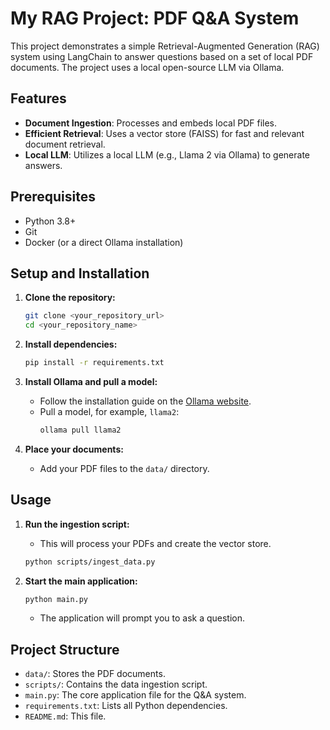 # My RAG Project: PDF Q&A System

This project demonstrates a simple Retrieval-Augmented Generation (RAG) system using LangChain to answer questions based on a set of local PDF documents. The project uses a local open-source LLM via Ollama.

## Features
- **Document Ingestion**: Processes and embeds local PDF files.
- **Efficient Retrieval**: Uses a vector store (FAISS) for fast and relevant document retrieval.
- **Local LLM**: Utilizes a local LLM (e.g., Llama 2 via Ollama) to generate answers.

## Prerequisites
- Python 3.8+
- Git
- Docker (or a direct Ollama installation)

## Setup and Installation

1.  **Clone the repository:**
    ```bash
    git clone <your_repository_url>
    cd <your_repository_name>
    ```

2.  **Install dependencies:**
    ```bash
    pip install -r requirements.txt
    ```

3.  **Install Ollama and pull a model:**
    - Follow the installation guide on the [Ollama website](https://ollama.ai/).
    - Pull a model, for example, `llama2`:
      ```bash
      ollama pull llama2
      ```

4.  **Place your documents:**
    - Add your PDF files to the `data/` directory.

## Usage

1.  **Run the ingestion script:**
    - This will process your PDFs and create the vector store.
    ```bash
    python scripts/ingest_data.py
    ```

2.  **Start the main application:**
    ```bash
    python main.py
    ```
    - The application will prompt you to ask a question.

## Project Structure
- `data/`: Stores the PDF documents.
- `scripts/`: Contains the data ingestion script.
- `main.py`: The core application file for the Q&A system.
- `requirements.txt`: Lists all Python dependencies.
- `README.md`: This file.

